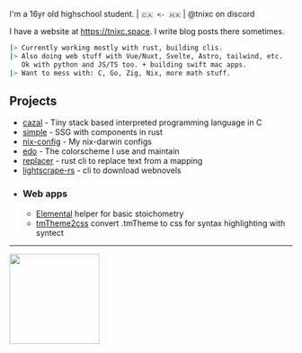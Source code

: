 I'm a 16yr old highschool student. | `🇨🇦 <- 🇭🇰`  | @tnixc on discord

I have a website at https://tnixc.space. I write blog posts there sometimes.
```sh
|> Currently working mostly with rust, building clis. 
|> Also doing web stuff with Vue/Nuxt, Svelte, Astro, tailwind, etc.
   Ok with python and JS/TS too. + building swift mac apps.
|> Want to mess with: C, Go, Zig, Nix, more math stuff.
```

## Projects
- [cazal](https://github.com/tnixc/cazal) - Tiny stack based interpreted programming language in C
- [simple](https://github.com/tnixc/simple) - SSG with components in rust
- [nix-config](https://github.com/Tnixc/nix-config) - My nix-darwin configs
- [edo](https://github.com/Tnixc/edo) - The colorscheme I use and maintain
- [replacer](https://github.com/Tnixc/replacer) - rust cli to replace text from a mapping
- [lightscrape-rs](https://github.com/Tnixc/lightscrape-rs) - cli to download webnovels
- ### **Web apps**
  - [Elemental](https://elemental-tnixc.vercel.app/) helper for basic stoichometry
  - [tmTheme2css](https://github.com/Tnixc/tmTheme2css) convert .tmTheme to css for syntax highlighting with syntect


---

<img src="https://github-readme-stats.vercel.app/api?username=Tnixc&show_icons=true&hide=contribs&theme=tokyonight&hide_border=true&text_bold=false" height="160" />
